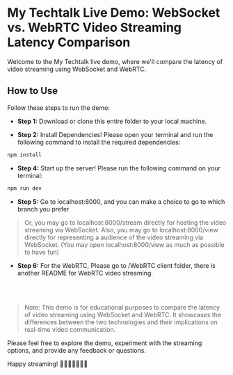 # My Techtalk Live Demo: WebSocket vs. WebRTC Video Streaming Latency Comparison

Welcome to the My Techtalk live demo, where we'll compare the latency of video streaming using WebSocket and WebRTC.

## How to Use

Follow these steps to run the demo:

- **Step 1:** Download or clone this entire folder to your local machine.


- **Step 2:** Install Dependencies! Please open your terminal and run the following command to install the required dependencies:


```bash
npm install
```

- **Step 4:** Start up the server! Please run the following command on your terminal:
```bash
npm run dev
```


- **Step 5:** Go to localhost:8000, and you can make a choice to go to which branch you prefer

> Or, you may go to localhost:8000/stream directly for hosting the video streaming via WebSocket.
> Also, you may go to localhost:8000/view directly for representing a audience of the video streaming via WebSocket. (You may open localhost:8000/view as much as possible to have fun)

- **Step 6:** For the WebRTC, Please go to /WebRTC client folder, there is another README for WebRTC video streaming.

<br />
<br />

> Note: This demo is for educational purposes to compare the latency of video streaming using WebSocket and WebRTC. It showcases the differences between the two technologies and their implications on real-time video communication.

Please feel free to explore the demo, experiment with the streaming options, and provide any feedback or questions.

Happy streaming! 🚀🚀🚀🚀🚀🚀🚀